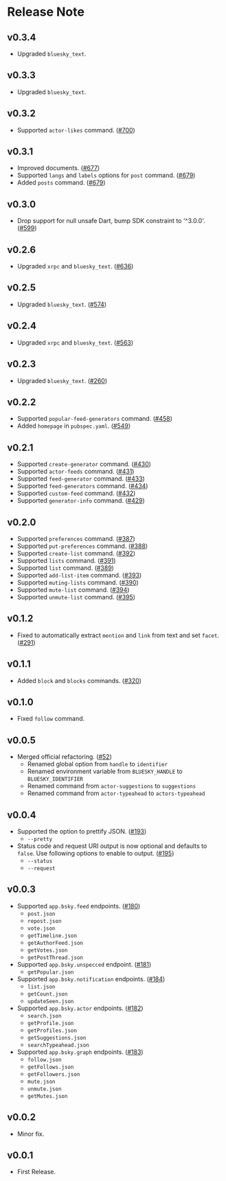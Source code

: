 # Release Note

## v0.3.4

- Upgraded `bluesky_text`.

## v0.3.3

- Upgraded `bluesky_text`.

## v0.3.2

- Supported `actor-likes` command. ([#700](https://github.com/myConsciousness/atproto.dart/issues/700))

## v0.3.1

- Improved documents. ([#677](https://github.com/myConsciousness/atproto.dart/issues/677))
- Supported `langs` and `labels` options for `post` command. ([#679](https://github.com/myConsciousness/atproto.dart/issues/679))
- Added `posts` command. ([#679](https://github.com/myConsciousness/atproto.dart/issues/679))

## v0.3.0

- Drop support for null unsafe Dart, bump SDK constraint to '^3.0.0'. ([#599](https://github.com/myConsciousness/atproto.dart/issues/599))

## v0.2.6

- Upgraded `xrpc` and `bluesky_text`. ([#636](https://github.com/myConsciousness/atproto.dart/issues/636))

## v0.2.5

- Upgraded `bluesky_text`. ([#574](https://github.com/myConsciousness/atproto.dart/issues/574))

## v0.2.4

- Upgraded `xrpc` and `bluesky_text`. ([#563](https://github.com/myConsciousness/atproto.dart/issues/563))

## v0.2.3

- Upgraded `bluesky_text`. ([#260](https://github.com/myConsciousness/atproto.dart/issues/260))

## v0.2.2

- Supported `popular-feed-generators` command. ([#458](https://github.com/myConsciousness/atproto.dart/issues/458))
- Added `homepage` in `pubspec.yaml`. ([#549](https://github.com/myConsciousness/atproto.dart/issues/549))

## v0.2.1

- Supported `create-generator` command. ([#430](https://github.com/myConsciousness/atproto.dart/issues/430))
- Supported `actor-feeds` command. ([#431](https://github.com/myConsciousness/atproto.dart/issues/431))
- Supported `feed-generator` command. ([#433](https://github.com/myConsciousness/atproto.dart/issues/433))
- Supported `feed-generators` command. ([#434](https://github.com/myConsciousness/atproto.dart/issues/434))
- Supported `custom-feed` command. ([#432](https://github.com/myConsciousness/atproto.dart/issues/432))
- Supported `generator-info` command. ([#429](https://github.com/myConsciousness/atproto.dart/issues/429))

## v0.2.0

- Supported `preferences` command. ([#387](https://github.com/myConsciousness/atproto.dart/issues/387))
- Supported `put-preferences` command. ([#388](https://github.com/myConsciousness/atproto.dart/issues/388))
- Supported `create-list` command. ([#392](https://github.com/myConsciousness/atproto.dart/issues/392))
- Supported `lists` command. ([#391](https://github.com/myConsciousness/atproto.dart/issues/391))
- Supported `list` command. ([#389](https://github.com/myConsciousness/atproto.dart/issues/389))
- Supported `add-list-item` command. ([#393](https://github.com/myConsciousness/atproto.dart/issues/393))
- Supported `muting-lists` command. ([#390](https://github.com/myConsciousness/atproto.dart/issues/390))
- Supported `mute-list` command. ([#394](https://github.com/myConsciousness/atproto.dart/issues/394))
- Supported `unmute-list` command. ([#395](https://github.com/myConsciousness/atproto.dart/issues/394))

## v0.1.2

- Fixed to automatically extract `mention` and `link` from text and set `facet`. ([#291](https://github.com/myConsciousness/atproto.dart/issues/291))

## v0.1.1

- Added `block` and `blocks` commands. ([#320](https://github.com/myConsciousness/atproto.dart/issues/320))

## v0.1.0

- Fixed `follow` command.

## v0.0.5

- Merged official refactoring. ([#52](https://github.com/myConsciousness/atproto.dart/issues/52))
  - Renamed global option from `handle` to `identifier`
  - Renamed environment variable from `BLUESKY_HANDLE` to `BLUESKY_IDENTIFIER`
  - Renamed command from `actor-suggestions` to `suggestions`
  - Renamed command from `actor-typeahead` to `actors-typeahead`

## v0.0.4

- Supported the option to prettify JSON. ([#193](https://github.com/myConsciousness/atproto.dart/issues/193))
  - `--pretty`
- Status code and request URI output is now optional and defaults to `false`. Use following options to enable to output. ([#195](https://github.com/myConsciousness/atproto.dart/issues/195))
  - `--status`
  - `--request`

## v0.0.3

- Supported `app.bsky.feed` endpoints. ([#180](https://github.com/myConsciousness/atproto.dart/issues/180))
  - `post.json`
  - `repost.json`
  - `vote.json`
  - `getTimeline.json`
  - `getAuthorFeed.json`
  - `getVotes.json`
  - `getPostThread.json`
- Supported `app.bsky.unspecced` endpoint. ([#181](https://github.com/myConsciousness/atproto.dart/issues/181))
  - `getPopular.json`
- Supported `app.bsky.notification` endpoints. ([#184](https://github.com/myConsciousness/atproto.dart/issues/184))
  - `list.json`
  - `getCount.json`
  - `updateSeen.json`
- Supported `app.bsky.actor` endpoints. ([#182](https://github.com/myConsciousness/atproto.dart/issues/182))
  - `search.json`
  - `getProfile.json`
  - `getProfiles.json`
  - `getSuggestions.json`
  - `searchTypeahead.json`
- Supported `app.bsky.graph` endpoints. ([#183](https://github.com/myConsciousness/atproto.dart/issues/183))
  - `follow.json`
  - `getFollows.json`
  - `getFollowers.json`
  - `mute.json`
  - `unmute.json`
  - `getMutes.json`

## v0.0.2

- Minor fix.

## v0.0.1

- First Release.
